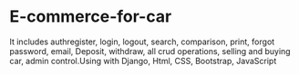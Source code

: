 # E-commerce-for-car
  It includes authregister, login, logout, search, comparison, print, forgot password, email,    Deposit, withdraw, all crud operations, selling and buying car, admin control.Using with Django, Html, CSS, Bootstrap,     JavaScript
